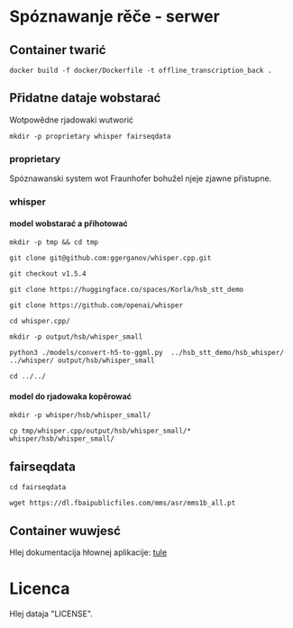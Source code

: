# Spóznawanje rěče - serwer

## Container twarić

```code
docker build -f docker/Dockerfile -t offline_transcription_back .
```

## Přidatne dataje wobstarać

Wotpowědne rjadowaki wutworić

```code
mkdir -p proprietary whisper fairseqdata
```

### proprietary

Spóznawanski system wot Fraunhofer bohužel njeje zjawne přistupne.

### whisper

#### model wobstarać a přihotować

```code
mkdir -p tmp && cd tmp

git clone git@github.com:ggerganov/whisper.cpp.git

git checkout v1.5.4

git clone https://huggingface.co/spaces/Korla/hsb_stt_demo

git clone https://github.com/openai/whisper

cd whisper.cpp/

mkdir -p output/hsb/whisper_small

python3 ./models/convert-h5-to-ggml.py  ../hsb_stt_demo/hsb_whisper/ ../whisper/ output/hsb/whisper_small

cd ../../
```

#### model do rjadowaka kopěrować

```code
mkdir -p whisper/hsb/whisper_small/

cp tmp/whisper.cpp/output/hsb/whisper_small/* whisper/hsb/whisper_small/
```

## fairseqdata

```code
cd fairseqdata

wget https://dl.fbaipublicfiles.com/mms/asr/mms1b_all.pt
```

## Container wuwjesć

Hlej dokumentacija hłownej aplikacije: [tule](https://github.com/ZalozbaDev/uploader-recny-model) 

# Licenca

Hlej dataja "LICENSE".

